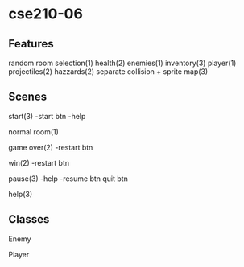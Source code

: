 # cse210-06
## Features
random room selection(1)
health(2)
enemies(1)
inventory(3)
player(1)
projectiles(2)
hazzards(2)
separate collision + sprite map(3)

## Scenes
start(3)
-start btn
-help

normal room(1)

game over(2)
-restart btn

win(2)
-restart btn

pause(3)
-help
-resume btn
quit btn

help(3)

## Classes
Enemy

Player